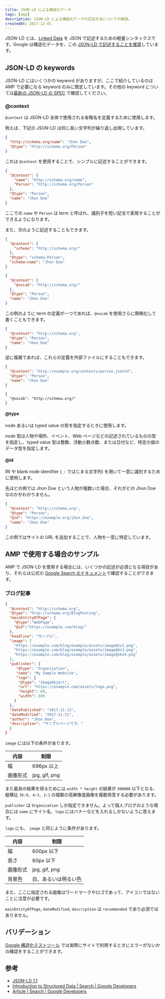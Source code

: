 ```yaml
---
title: JSON-LD による構造化データ
tags: [amp]
description: JSON-LD による構造化データの記述方法についての解説。
createdAt: 2017-12-01
---
```


JSON-LD とは、[Linked Data](https://www.w3.org/DesignIssues/LinkedData.html) を JSON で記述するための軽量シンタックスです。Google は構造化データを、この [JSON-LD で記述することを推奨](https://developers.google.com/search/docs/guides/intro-structured-data#structured-data-format)しています。

## JSON-LD の keywords

JSON-LD にはいくつかの keyword がありますが、ここで紹介しているのは AMP で必要になる keyword のみに限定しています。その他の keyword については[最新の JSON-LD の SPEC](https://json-ld.org/spec/latest/json-ld/#syntax-tokens-and-keywords) で確認してください。

### @context

`@context` は JSON-LD 全体で使用される省略名を定義するために使用します。

例えば、下記の JSON-LD は同じ長い文字列が繰り返し出現しています。

```json
{
  "http://schema.org/name": "Jhon Doe",
  "@type": "http://schema.org/Person"
}
```

これは `@context` を使用することで、シンプルに記述することができます。

```json
{
  "@context": {
    "name": "http://schema.org/name",
    "Person": "http://schema.org/Person"
  },
  "@type": "Person",
  "name": "Jhon Doe"
}
```

ここでの `name` や `Person` は term と呼ばれ、識別子を短い記法で表現することができるようになります。

また、次のように記述することもできます。

```json
{
  "@context": {
    "schema": "http://schema.org/"
  },
  "@type": "schema:Person",
  "schema:name": "Jhon Doe"
}
```

```json
{
  "@context": {
    "@vocab": "http://schema.org/"
  },
  "@type": "Person",
  "name": "Jhon Doe"
}
```

この例のように term の定義が一つであれば、`@vocab` を使用さらに簡略化して書くこともできます。

```json
{
  "@context": "http://schema.org",
  "@type": "Person",
  "name": "Jhon Doe"
}
```

逆に複雑であれば、これらの定義を外部ファイルにすることもできます。

```json
{
  "@context": "http://example.org/contexts/person.jsonld",
  "@type": "Person",
  "name": "Jhon Doe"
}
```

```person.jsonld
{
  "@vocab": "http://schema.org/"
}
```

#### @type

node あるいは typed value の型を指定するときに使用します。

node 型は人物や場所、イベント、Web ページなどの記述されているものの型を指定し、typed value 型は整数、浮動小数点数、または日付など、特定の値のデータ型を指定します。

#### @id

IRI や blank node identifier (`_:` ではじまる文字列) を用いて一意に識別するために使用します。

先ほどの例では Jhon Doe という人物が複数いた場合、それがどの Jhon Doe なのかがわかりません。

```json
{
  "@context": "http://schema.org",
  "@type": "Person",
  "@id": "https://example.org/jhon_doe",
  "name": "Jhon Doe"
}
```

この例ではサイトの URL を追加することで、人物を一意に特定しています。

## AMP で使用する場合のサンプル

AMP で JSON-LD を使用する場合には、いくつかの記述が必須となる項目があり、それらは公式の [Google Search のドキュメント](https://developers.google.com/search/docs/guides/)で確認することができます。

### ブログ記事

```json
{
  "@context": "http://schema.org",
  "@type": "http://schema.org/BlogPosting",
  "mainEntityOfPage": {
    "@type":"WebPage",
    "@id":"https://example.com/blog/"
  },
  "headline": "サンプル",
  "image": [
    "https://example.com/blog/example/assets/image@1x1.png",
    "https://example.com/blog/example/assets/image@4x3.png",
    "https://example.com/blog/example/assets/image@16x9.png"
  ],
  "publisher": {
     "@type": "Organization",
     "name": "My Sample Website",
     "logo": {
      "@type": "ImageObject",
      "url": "https://example.com/assets/logo.png",
      "height": 60,
      "width": 600
    }
  },
  "datePublished": "2017-11-12",
  "dateModified": "2017-11-21",
  "author": "Jhon Doe",
  "description": "サンプルページです。"
  }
}
```

`image` には以下の条件があります。

| 内容     | 制限          |
| -------- | ------------- |
| 幅       | 696px 以上    |
| 画像形式 | jpg, gif, png |

また最良の結果を得るためには `width * height` の結果が `300000` 以下となる、縦横比 `16:9, 4:3, 1:1` の複数の高解像度画像を複数用意する必要があります。

`publisher` は `Organization` しか指定できません。よって個人ブログのような場合には `name` にサイト名、`logo` にはバナーなどを入れるしかないように思えます。

`logo` にも、 `image` と同じように条件があります。

| 内容     | 制限                 |
| -------- | -------------------- |
| 幅       | 600px 以下           |
| 高さ     | 60px 以下            |
| 画像形式 | jpg, gif, png        |
| 背景色   | 白、あるいは明るい色 |

また、ここに指定される画像はワードマークやロゴであって、アイコンではないことに注意が必要です。

`mainEntityOfPage`, `dateModified`, `description` は `recommended` であり必須ではありません。

## バリデーション

[Google 構造化テストツール](https://search.google.com/structured-data/testing-tool) では実際にサイトで利用するときにエラーがないかの確認をすることができます。

## 参考

- [JSON-LD 1.1](https://json-ld.org/spec/latest/json-ld/)
- [Introduction to Structured Data | Search | Google Developers](https://developers.google.com/search/docs/guides/intro-structured-data)
- [Article | Search | Google Developers](https://developers.google.com/search/docs/data-types/article)

